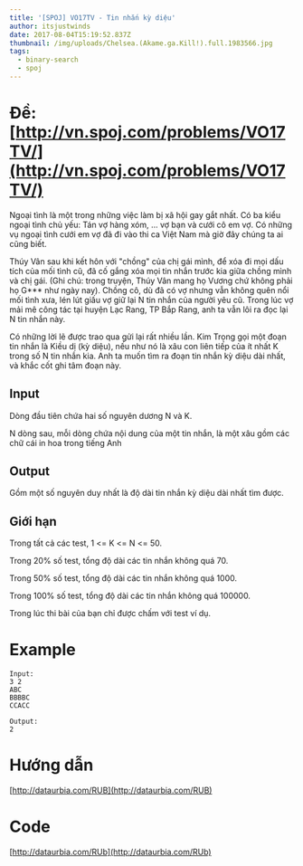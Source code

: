 ```yaml
---
title: '[SPOJ] VO17TV - Tin nhắn kỳ diệu'
author: itsjustwinds
date: 2017-08-04T15:19:52.837Z
thumbnail: /img/uploads/Chelsea.(Akame.ga.Kill!).full.1983566.jpg
tags:
  - binary-search
  - spoj
---
```

# Đề: [http://vn.spoj.com/problems/VO17TV/](http://vn.spoj.com/problems/VO17TV/)

Ngoại tình là một trong những việc làm bị xã hội gay gắt nhất. Có ba kiểu ngoại tình chủ yếu: Tán vợ hàng xóm, ... vợ bạn và cưới cô em vợ. Có những vụ ngoại tình cưới em vợ đã đi vào thi ca Việt Nam mà giờ đây chúng ta ai cũng biết.

Thúy Vân sau khi kết hôn với "chồng" của chị gái mình, để xóa đi mọi dấu tích của mối tình cũ, đã cố gắng xóa mọi tin nhắn trước kia giữa chồng mình và chị gái. \(Ghi chú: trong truyện, Thúy Vân mang họ Vương chứ không phải họ G\*\*\* như ngày nay\). Chồng cô, dù đã có vợ nhưng vẫn không quên nổi mối tình xưa, lén lút giấu vợ giữ lại N tin nhắn của người yêu cũ. Trong lúc vợ mải mê công tác tại huyện Lạc Rang, TP Bắp Rang, anh ta vẫn lôi ra đọc lại N tin nhắn này.

Có những lời lẽ được trao qua gửi lại rất nhiều lần. Kim Trọng gọi một đoạn tin nhắn là Kiều dị \(kỳ diệu\), nếu như nó là xâu con liên tiếp của ít nhất K trong số N tin nhắn kia. Anh ta muốn tìm ra đoạn tin nhắn kỳ diệu dài nhất, và khắc cốt ghi tâm đoạn này.

## Input

Dòng đầu tiên chứa hai số nguyên dương N và K.

N dòng sau, mỗi dòng chứa nội dung của một tin nhắn, là một xâu gồm các chữ cái in hoa trong tiếng Anh

## Output

Gồm một số nguyên duy nhất là độ dài tin nhắn kỳ diệu dài nhất tìm được.

## Giới hạn

Trong tất cả các test, 1 &lt;= K &lt;= N &lt;= 50.

Trong 20% số test, tổng độ dài các tin nhắn không quá 70.

Trong 50% số test, tổng độ dài các tin nhắn không quá 1000.

Trong 100% số test, tổng độ dài các tin nhắn không quá 100000.

Trong lúc thi bài của bạn chỉ được chấm với test ví dụ.

# Example

```
Input:
3 2
ABC
BBBBC
CCACC
```

```
Output:
2
```

# Hướng dẫn

[http://dataurbia.com/RUB](http://dataurbia.com/RUB)

# Code

[http://dataurbia.com/RUb](http://dataurbia.com/RUb)

